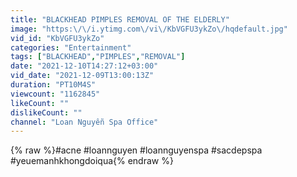 ```yaml
---
title: "BLACKHEAD PIMPLES REMOVAL OF THE ELDERLY"
image: "https:\/\/i.ytimg.com\/vi\/KbVGFU3ykZo\/hqdefault.jpg"
vid_id: "KbVGFU3ykZo"
categories: "Entertainment"
tags: ["BLACKHEAD","PIMPLES","REMOVAL"]
date: "2021-12-10T14:27:12+03:00"
vid_date: "2021-12-09T13:00:13Z"
duration: "PT10M4S"
viewcount: "1162845"
likeCount: ""
dislikeCount: ""
channel: "Loan Nguyễn Spa Office"
---
```

{% raw %}#acne #loannguyen #loannguyenspa #sacdepspa #yeuemanhkhongdoiqua{% endraw %}
